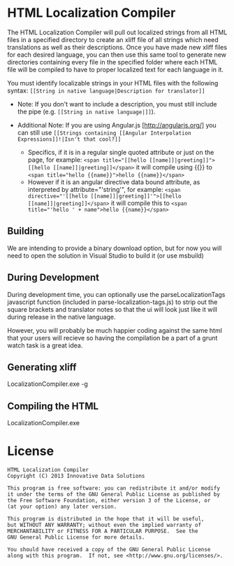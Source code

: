 HTML Localization Compiler
=====================
The HTML Localization Compiler will pull out localized strings from all HTML files in a specified directory to create an xliff file of all strings which need translations as well as their descriptions. Once you have made new xliff files for each desired language, you can then use this same tool to generate new directories containing every file in the specified folder where each HTML file will be compiled to have to proper localized text for each language in it.

You must identify localizable strings in your HTML files with the following syntax: `[[String in native language|Description for translator]]`

* Note: If you don't want to include a description, you must still include the pipe (e.g. `[[String in native language|]]`).

* Additional Note: If you are using Angular.js [http://angularjs.org/] you can still use `[[Strings containing [[Angular Interpolation Expressions]]!|Isn't that cool?]]`
	* Specifics, if it is in a regular single quoted attribute or just on the page, for example: `<span title="[[hello [[name]]|greeting]]">[[hello [[name]]|greeting]]</span>` it will compile using {{}} to `<span title="hello {{name}}">hello {{name}}</span>`
	* However if it is an angular directive data bound attribute, as interpreted by attribute="'string'", for example: `<span directive="'[[hello [[name]]|greeting]]'">[[hello [[name]]|greeting]]</span>` it will compile this to `<span title="'hello ' + name">hello {{name}}</span>`

Building
--------
We are intending to provide a binary download option, but for now you will need to open the solution in Visual Studio to build it (or use msbuild)

During Development
--------
During development time, you can optionally use the parseLocalizationTags javascript function (included in parse-localization-tags.js) to strip out the square brackets and translator notes so that the ui will look just like it will during release in the native language.

However, you will probably be much happier coding against the same html that your users will recieve so having the compilation be a part of a grunt watch task is a great idea.

Generating xliff
--------
LocalizationCompiler.exe -g <website directory> <output file name>

Compiling the HTML
--------
LocalizationCompiler.exe <directory containing xliff files> <website directory> <output directory>

License
=======

	HTML Localization Compiler
    Copyright (C) 2013 Innovative Data Solutions

    This program is free software: you can redistribute it and/or modify
    it under the terms of the GNU General Public License as published by
    the Free Software Foundation, either version 3 of the License, or
    (at your option) any later version.

    This program is distributed in the hope that it will be useful,
    but WITHOUT ANY WARRANTY; without even the implied warranty of
    MERCHANTABILITY or FITNESS FOR A PARTICULAR PURPOSE.  See the
    GNU General Public License for more details.

    You should have received a copy of the GNU General Public License
    along with this program.  If not, see <http://www.gnu.org/licenses/>.

